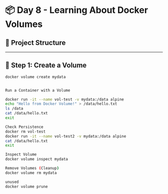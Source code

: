 # 📦 Day 8 - Learning About Docker Volumes  

## 📂 Project Structure  

---

## 🔹 Step 1: Create a Volume  
```bash
docker volume create mydata


Run a Container with a Volume

docker run -it --name vol-test -v mydata:/data alpine
echo "Hello from Docker Volume!" > /data/hello.txt
ls /data
cat /data/hello.txt
exit

Check Persistence
docker rm vol-test
docker run -it --name vol-test2 -v mydata:/data alpine
cat /data/hello.txt
exit

Inspect Volume
docker volume inspect mydata

Remove Volumes (Cleanup)
docker volume rm mydata

unused
docker volume prune